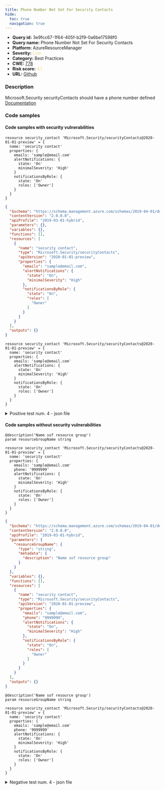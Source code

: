 ```yaml
---
title: Phone Number Not Set For Security Contacts
hide:
  toc: true
  navigation: true
---
```


<style>
  .highlight .hll {
    background-color: #ff171742;
  }
  .md-content {
    max-width: 1100px;
    margin: 0 auto;
  }
</style>

-   **Query id:** 3e9fcc67-1f64-405f-b2f9-0a6be17598f0
-   **Query name:** Phone Number Not Set For Security Contacts
-   **Platform:** AzureResourceManager
-   **Severity:** <span style="color:#edd57e">Low</span>
-   **Category:** Best Practices
-   **CWE:** <a href="https://cwe.mitre.org/data/definitions/778.html" onclick="newWindowOpenerSafe(event, 'https://cwe.mitre.org/data/definitions/778.html')">778</a>
-   **Risk score:** <span style="color:#edd57e">4.1</span>
-   **URL:** [Github](https://github.com/Checkmarx/kics/tree/master/assets/queries/azureResourceManager/phone_number_not_set_security_contacts)

### Description
Microsoft.Security securityContacts should have a phone number defined<br>
[Documentation](https://docs.microsoft.com/en-us/azure/templates/microsoft.security/securitycontacts?tabs=json)

### Code samples
#### Code samples with security vulnerabilities
```bicep title="Positive test num. 1 - bicep file" hl_lines="3"
resource security_contact 'Microsoft.Security/securityContacts@2020-01-01-preview' = {
  name: 'security contact'
  properties: {
    emails: 'sample@email.com'
    alertNotifications: {
      state: 'On'
      minimalSeverity: 'High'
    }
    notificationsByRole: {
      state: 'On'
      roles: ['Owner']
    }
  }
}

```
```json title="Positive test num. 2 - json file" hl_lines="13"
{
  "$schema": "https://schema.management.azure.com/schemas/2019-04-01/deploymentTemplate.json#",
  "contentVersion": "2.0.0.0",
  "apiProfile": "2019-03-01-hybrid",
  "parameters": {},
  "variables": {},
  "functions": [],
  "resources": [
    {
      "name": "security contact",
      "type": "Microsoft.Security/securityContacts",
      "apiVersion": "2020-01-01-preview",
      "properties": {
        "emails": "sample@email.com",
        "alertNotifications": {
          "state": "On",
          "minimalSeverity": "High"
        },
        "notificationsByRole": {
          "state": "On",
          "roles": [
            "Owner"
          ]
        }
      }
    }
  ],
  "outputs": {}
}

```
```bicep title="Positive test num. 3 - bicep file" hl_lines="3"
resource security_contact 'Microsoft.Security/securityContacts@2020-01-01-preview' = {
  name: 'security contact'
  properties: {
    emails: 'sample@email.com'
    alertNotifications: {
      state: 'On'
      minimalSeverity: 'High'
    }
    notificationsByRole: {
      state: 'On'
      roles: ['Owner']
    }
  }
}

```
<details><summary>Positive test num. 4 - json file</summary>

```json hl_lines="15"
{
  "properties": {
    "template": {
      "$schema": "https://schema.management.azure.com/schemas/2019-04-01/deploymentTemplate.json#",
      "contentVersion": "2.0.0.0",
      "apiProfile": "2019-03-01-hybrid",
      "parameters": {},
      "variables": {},
      "functions": [],
      "resources": [
        {
          "name": "security contact",
          "type": "Microsoft.Security/securityContacts",
          "apiVersion": "2020-01-01-preview",
          "properties": {
            "emails": "sample@email.com",
            "alertNotifications": {
              "state": "On",
              "minimalSeverity": "High"
            },
            "notificationsByRole": {
              "state": "On",
              "roles": [
                "Owner"
              ]
            }
          }
        }
      ],
      "outputs": {}
    },
    "parameters": {}
  },
  "kind": "template",
  "type": "Microsoft.Blueprint/blueprints/artifacts",
  "name": "myTemplate"
}

```
</details>


#### Code samples without security vulnerabilities
```bicep title="Negative test num. 1 - bicep file"
@description('Name sof resource group')
param resourceGroupName string

resource security_contact 'Microsoft.Security/securityContacts@2020-01-01-preview' = {
  name: 'security contact'
  properties: {
    emails: 'sample@email.com'
    phone: '9999999'
    alertNotifications: {
      state: 'On'
      minimalSeverity: 'High'
    }
    notificationsByRole: {
      state: 'On'
      roles: ['Owner']
    }
  }
}

```
```json title="Negative test num. 2 - json file"
{
  "$schema": "https://schema.management.azure.com/schemas/2019-04-01/deploymentTemplate.json#",
  "contentVersion": "2.0.0.0",
  "apiProfile": "2019-03-01-hybrid",
  "parameters": {
    "resourceGroupName": {
      "type": "string",
      "metadata": {
        "description": "Name sof resource group"
      }
    }
  },
  "variables": {},
  "functions": [],
  "resources": [
    {
      "name": "security contact",
      "type": "Microsoft.Security/securityContacts",
      "apiVersion": "2020-01-01-preview",
      "properties": {
        "emails": "sample@email.com",
        "phone": "9999999",
        "alertNotifications": {
          "state": "On",
          "minimalSeverity": "High"
        },
        "notificationsByRole": {
          "state": "On",
          "roles": [
            "Owner"
          ]
        }
      }
    }
  ],
  "outputs": {}
}

```
```bicep title="Negative test num. 3 - bicep file"
@description('Name sof resource group')
param resourceGroupName string

resource security_contact 'Microsoft.Security/securityContacts@2020-01-01-preview' = {
  name: 'security contact'
  properties: {
    emails: 'sample@email.com'
    phone: '9999999'
    alertNotifications: {
      state: 'On'
      minimalSeverity: 'High'
    }
    notificationsByRole: {
      state: 'On'
      roles: ['Owner']
    }
  }
}

```
<details><summary>Negative test num. 4 - json file</summary>

```json
{
  "properties": {
    "template": {
      "$schema": "https://schema.management.azure.com/schemas/2019-04-01/deploymentTemplate.json#",
      "contentVersion": "2.0.0.0",
      "apiProfile": "2019-03-01-hybrid",
      "parameters": {
        "resourceGroupName": {
          "type": "string",
          "metadata": {
            "description": "Name sof resource group"
          }
        }
      },
      "variables": {},
      "functions": [],
      "resources": [
        {
          "name": "security contact",
          "type": "Microsoft.Security/securityContacts",
          "apiVersion": "2020-01-01-preview",
          "properties": {
            "emails": "sample@email.com",
            "phone": "9999999",
            "alertNotifications": {
              "state": "On",
              "minimalSeverity": "High"
            },
            "notificationsByRole": {
              "state": "On",
              "roles": [
                "Owner"
              ]
            }
          }
        }
      ],
      "outputs": {}
    },
    "parameters": {}
  },
  "kind": "template",
  "type": "Microsoft.Blueprint/blueprints/artifacts",
  "name": "myTemplate"
}

```
</details>

